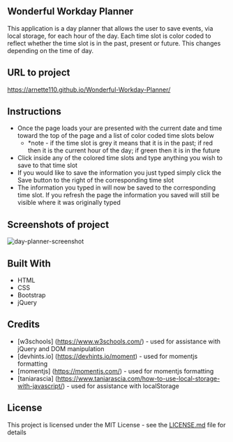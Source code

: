 ## Wonderful Workday Planner
This application is a day planner that allows the user to save events, via local storage, for each hour of the day. Each time slot is color coded to reflect whether the time slot is in the past, present or future. This changes depending on the time of day.



## URL to project
https://arnette110.github.io/Wonderful-Workday-Planner/

## Instructions
- Once the page loads your are presented with the current date and time toward the top of the page and a list of color coded time slots below
  - *note - if the time slot is grey it means that it is in the past; if red then it is the current hour of the day; if green then it is in the      future
- Click inside any of the colored time slots and type anything you wish to save to that time slot
- If you would like to save the information you just typed simply click the Save button to the right of the corresponding time slot
- The information you typed in will now be saved to the corresponding time slot. If you refresh the page the information you saved will still     be visible where it was originally typed




## Screenshots of project
![day-planner-screenshot](https://user-images.githubusercontent.com/54122844/71302868-b8611900-236d-11ea-9cc2-4310a5b926f6.png)


## Built With

* HTML
* CSS
* Bootstrap
* jQuery

## Credits

* [w3schools] (https://www.w3schools.com/) - used for assistance with jQuery and DOM manipulation
* [devhints.io] (https://devhints.io/moment) - used for momentjs formatting
* [momentjs] (https://momentjs.com/) - used for momentjs formatting
* [taniarascia] (https://www.taniarascia.com/how-to-use-local-storage-with-javascript/) - used for assistance with localStorage


## License

This project is licensed under the MIT License - see the [LICENSE.md](LICENSE.md) file for details




